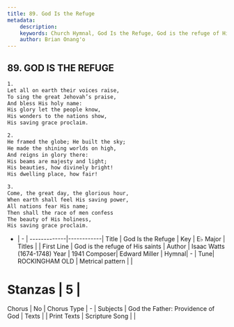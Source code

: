 ```yaml
---
title: 89. God Is the Refuge
metadata:
    description: 
    keywords: Church Hymnal, God Is the Refuge, God is the refuge of His saints, 
    author: Brian Onang'o
---
```



## 89. GOD IS THE REFUGE

```txt
1.
Let all on earth their voices raise,
To sing the great Jehovah’s praise,
And bless His holy name:
His glory let the people know,
His wonders to the nations show,
His saving grace proclaim.

2.
He framed the globe; He built the sky;
He made the shining worlds on high,
And reigns in glory there:
His beams are majesty and light;
His beauties, how divinely bright!
His dwelling place, how fair!

3.
Come, the great day, the glorious hour,
When earth shall feel His saving power,
All nations fear His name;
Then shall the race of men confess
The beauty of His holiness,
His saving grace proclaim.
```

- |   -  |
-------------|------------|
Title | God Is the Refuge |
Key | E♭ Major |
Titles |  |
First Line | God is the refuge of His saints |
Author | Isaac Watts (1674-1748)
Year | 1941
Composer| Edward Miller |
Hymnal|  - |
Tune| ROCKINGHAM OLD |
Metrical pattern | |
# Stanzas | 5 |
Chorus | No |
Chorus Type | - |
Subjects | God the Father: Providence of God |
Texts |  |
Print Texts | 
Scripture Song |  |
  
